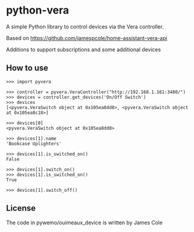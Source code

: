# python-vera
A simple Python library to control devices via the Vera controller.

Based on https://github.com/jamespcole/home-assistant-vera-api

Additions to support subscriptions and some additional devices

How to use
----------


    >>> import pyvera

    >>> controller = pyvera.VeraController("http://192.168.1.161:3480/")
    >>> devices = controller.get_devices('On/Off Switch')
    >>> devices
    [<pyvera.VeraSwitch object at 0x105ea8dd8>, <pyvera.VeraSwitch object at 0x105ea8c18>]

    >>> devices[0]
    <pyvera.VeraSwitch object at 0x105ea8dd8>

    >>> devices[1].name
    'Bookcase Uplighters'

    >>> devices[1].is_switched_on()
    False

    >>> devices[1].switch_on()
    >>> devices[1].is_switched_on()
    True

    >>> devices[1].switch_off()

License
-------
The code in pywemo/ouimeaux_device is written by James Cole
